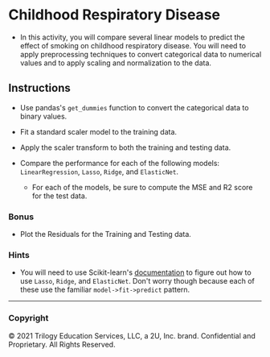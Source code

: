 # Childhood Respiratory Disease

* In this activity, you will compare several linear models to predict the effect of smoking on childhood respiratory disease. You will need to apply preprocessing techniques to convert categorical data to numerical values and to apply scaling and normalization to the data.

## Instructions

* Use pandas's `get_dummies` function to convert the categorical data to binary values.

* Fit a standard scaler model to the training data.

* Apply the scaler transform to both the training and testing data.

* Compare the performance for each of the following models: `LinearRegression`, `Lasso`, `Ridge`, and `ElasticNet`.

  * For each of the models, be sure to compute the MSE and R2 score for the test data.

### Bonus

* Plot the Residuals for the Training and Testing data.

### Hints

* You will need to use Scikit-learn's [documentation](http://scikit-learn.org/stable/modules/linear_model.html) to figure out how to use `Lasso`, `Ridge`, and `ElasticNet`. Don't worry though because each of these use the familiar `model->fit->predict` pattern.

- - -

### Copyright

© 2021 Trilogy Education Services, LLC, a 2U, Inc. brand. Confidential and Proprietary. All Rights Reserved.
